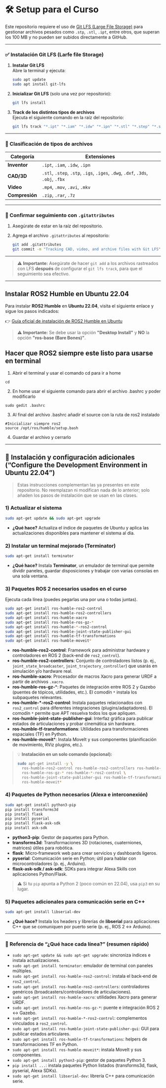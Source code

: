 # 🛠️ Setup para el Curso

Este repositorio requiere el uso de [Git LFS (Large File Storage)](https://git-lfs.com/) para gestionar archivos pesados como `.stp`, `.stl`, `.ipt`, entre otros, que superan los 100 MB y no pueden ser subidos directamente a GitHub.

---

### ✅ Instalación Git LFS (Larfe file Storage)

1. **Instalar Git LFS**  
   Abre la terminal y ejecuta:

   ```bash
   sudo apt update
   sudo apt install git-lfs
   ```

2. **Inicializar Git LFS** (solo una vez por repositorio):

   ```bash
   git lfs install
   ```

3. **Track de los distintos tipos de archivos**  
   Ejecuta el siguiente comando en la raíz del repositorio:

   ```bash
   git lfs track "*.ipt" "*.iam" "*.idw" "*.ipn" "*.stl" "*.step" "*.stp" "*.igs" "*.iges" "*.dwg" "*.dxf" "*.3ds" "*.obj" "*.fbx" "*.mp4" "*.mov" "*.avi" "*.mkv" "*.zip" "*.rar" "*.7z"
   ```

---

### 📂 Clasificación de tipos de archivos

| Categoría      | Extensiones                                                                      |
|----------------|----------------------------------------------------------------------------------|
| **Inventor**   | `.ipt`, `.iam`, `.idw`, `.ipn`                                                   |
| **CAD/3D**     | `.stl`, `.step`, `.stp`, `.igs`, `.iges`, `.dwg`, `.dxf`, `.3ds`, `.obj`, `.fbx` |
| **Video**      | `.mp4`, `.mov`, `.avi`, `.mkv`                                                   |
| **Compresión** | `.zip`, `.rar`, `.7z`                                                            |

---

### 🧩 Confirmar seguimiento con `.gitattributes`

1. Asegúrate de estar en la raíz del repositorio.
2. Agrega el archivo `.gitattributes` al repositorio:

   ```bash
   git add .gitattributes
   git commit -m "Tracking CAD, video, and archive files with Git LFS"
   ```

---

> ⚠️ **Importante:** Asegúrate de hacer `git add` a los archivos rastreados con LFS **después** de configurar el `git lfs track`, para que el seguimiento sea efectivo.

---

## Instalar ROS2 Humble en Ubuntu 22.04

Para instalar **ROS2 Humble** en **Ubuntu 22.04**, visita el siguiente enlace y sigue los pasos indicados:

👉 [Guía oficial de instalación de ROS2 Humble en Ubuntu](https://docs.ros.org/en/humble/Installation/Ubuntu-Install-Debs.html)

> ⚠️ **Importante:** Se debe usar la opción **"Desktop Install"** y **NO** la opción **"ros-base (Bare Bones)"**.

## Hacer que ROS2 siempre este listo para usarse en terminal

1. Abrir el terminal y usar el comando cd para ir a home
```
cd
```
2. En home usar el siguiente comando para abrir el archivo .bashrc y poder modificarlo
```
sudo gedit .bashrc
```
3. Al final del archivo .bashrc añadir el source con la ruta de ros2 instalado
```
#Inicializar siempre ros2 
source /opt/ros/humble/setup.bash
```
4. Guardar el archivo y cerrarlo

---

## 🧰 Instalación y configuración adicionales  (“Configure the Development Environment in Ubuntu 22.04”)

> Estas instrucciones complementan las ya presentes en este repositorio. No reemplazan ni modifican nada de lo anterior; solo añaden los pasos de instalación que se usan en las clases.

### 1) Actualizar el sistema
```bash
sudo apt-get update && sudo apt-get upgrade
```
- **¿Qué hace?** Actualiza el índice de paquetes de Ubuntu y aplica las actualizaciones disponibles para mantener el sistema al día.

### 2) Instalar un terminal mejorado (Terminator)
```bash
sudo apt-get install terminator
```
- **¿Qué hace?** Instala **Terminator**, un emulador de terminal que permite dividir paneles, guardar disposiciones y trabajar con varias consolas en una sola ventana.

### 3) Paquetes ROS 2 necesarios usados en el curso
Ejecuta cada línea (puedes pegarlas una por una o todas juntas).

```bash
sudo apt-get install ros-humble-ros2-control
sudo apt-get install ros-humble-ros2-controllers
sudo apt-get install ros-humble-xacro
sudo apt-get install ros-humble-ros-gz-*
sudo apt-get install ros-humble-*-ros2-control
sudo apt-get install ros-humble-joint-state-publisher-gui
sudo apt-get install ros-humble-tf-transformations
sudo apt-get install ros-humble-moveit*
```
- **ros-humble-ros2-control**: Framework para administrar hardware y controladores en ROS 2 (back-end de `ros2_control`).
- **ros-humble-ros2-controllers**: Conjunto de controladores listos (p. ej., `joint_state_broadcaster`, `joint_trajectory_controller`) que usarás en simulación y/o hardware real.
- **ros-humble-xacro**: Procesador de macros Xacro para generar URDF a partir de archivos `.xacro`.
- **ros-humble-ros-gz-***: Paquetes de integración entre ROS 2 y Gazebo (puentes de tópicos, utilidades, etc.). El comodín `*` instala los subpaquetes relevantes.
- **ros-humble-*-ros2-control**: Instala paquetes relacionados con `ros2_control` para diferentes integraciones (plugins/adaptadores). El comodín `*` permite que APT resuelva todos los que apliquen.
- **ros-humble-joint-state-publisher-gui**: Interfaz gráfica para publicar estados de articulaciones y probar cinemática sin hardware.
- **ros-humble-tf-transformations**: Utilidades para transformaciones espaciales (TF) en Python.
- **ros-humble-moveit***: Instala MoveIt y sus componentes (planificación de movimiento, RViz plugins, etc.).

> 💡 **Instalación en un solo comando (opcional):**
> ```bash
> sudo apt-get install -y \
>   ros-humble-ros2-control ros-humble-ros2-controllers ros-humble-xacro \
>   ros-humble-ros-gz-* ros-humble-*-ros2-control \
>   ros-humble-joint-state-publisher-gui ros-humble-tf-transformations \
>   ros-humble-moveit*
> ```

### 4) Paquetes de Python necesarios (Alexa e interconexión)
```bash
sudo apt-get install python3-pip
pip install transforms3d
pip install flask
pip install pyserial
pip install flask-ask-sdk
pip install ask-sdk
```
- **python3-pip**: Gestor de paquetes para Python.
- **transforms3d**: Transformaciones 3D (rotaciones, cuaterniones, matrices) útiles para robótica.
- **flask**: Micro‑framework web para crear servicios y dashboards ligeros.
- **pyserial**: Comunicación serie en Python; útil para hablar con microcontroladores (p. ej., Arduino).
- **flask-ask-sdk / ask-sdk**: SDKs para integrar Alexa Skills con aplicaciones Python/Flask.

> ⚠️ Si tu `pip` apunta a Python 2 (poco común en 22.04), usa `pip3` en su lugar.

### 5) Paquetes adicionales para comunicación serie en C++
```bash
sudo apt-get install libserial-dev
```
- **¿Qué hace?** Instala los headers y librerías de **libserial** para aplicaciones C++ que se comuniquen por puerto serie (p. ej., ROS 2 ↔ Arduino).

---

### 📌 Referencia de “¿Qué hace cada línea?” (resumen rápido)
- `sudo apt-get update && sudo apt-get upgrade`: sincroniza índices e instala actualizaciones.
- `sudo apt-get install terminator`: emulador de terminal con paneles múltiples.
- `sudo apt-get install ros-humble-ros2-control`: instala el back‑end de `ros2_control`.
- `sudo apt-get install ros-humble-ros2-controllers`: controladores genéricos (broadcasters/controladores de articulaciones).
- `sudo apt-get install ros-humble-xacro`: utilidades Xacro para generar URDF.
- `sudo apt-get install ros-humble-ros-gz-*`: puente e integración ROS 2 ↔ Gazebo.
- `sudo apt-get install ros-humble-*-ros2-control`: complementos vinculados a `ros2_control`.
- `sudo apt-get install ros-humble-joint-state-publisher-gui`: GUI para publicar estados articulares.
- `sudo apt-get install ros-humble-tf-transformations`: helpers de transformaciones TF en Python.
- `sudo apt-get install ros-humble-moveit*`: instala MoveIt y sus componentes.
- `sudo apt-get install python3-pip`: gestor de paquetes Python 3.
- `pip install ...`: instala paquetes Python listados (transforms3d, flask, pyserial, Alexa SDKs).
- `sudo apt-get install libserial-dev`: librería C++ para comunicación serie.

